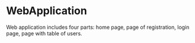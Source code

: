 # WebApplication
Web application includes four parts: home page, page of registration, login page, page with table of users. 
